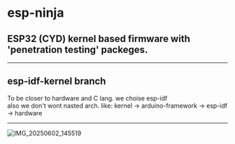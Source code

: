# esp-ninja
## ESP32 (CYD) kernel based firmware with 'penetration testing' packeges. 

--------------------
## esp-idf-kernel branch
To be closer to hardware and C lang. we choise esp-idf <br>
also we don't wont nasted arch. like: kernel -> arduino-framework -> esp-idf -> hardware

-------------------

![IMG_20250602_145519](https://github.com/user-attachments/assets/4b2cd21e-bbd4-4fd4-a07d-558f58d45e5a)
